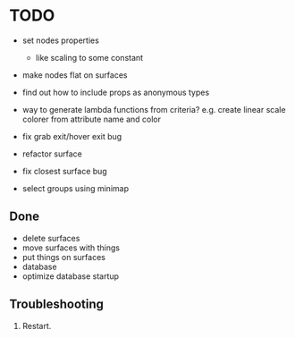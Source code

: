 # TODO

- set nodes properties
    - like scaling to some constant
- make nodes flat on surfaces
- find out how to include props as anonymous types
- way to generate lambda functions from criteria? e.g. create linear scale colorer from attribute name and color

- fix grab exit/hover exit bug
- refactor surface
- fix closest surface bug
- select groups using minimap

## Done

- delete surfaces
- move surfaces with things
- put things on surfaces
- database
- optimize database startup

## Troubleshooting

1) Restart.